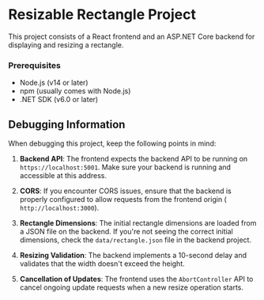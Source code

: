 # Resizable Rectangle Project

This project consists of a React frontend and an ASP.NET Core backend for displaying and resizing a rectangle.

### Prerequisites

- Node.js (v14 or later)
- npm (usually comes with Node.js)
- .NET SDK (v6.0 or later)

## Debugging Information

When debugging this project, keep the following points in mind:

1. **Backend API**: The frontend expects the backend API to be running on `https://localhost:5001`. Make sure your backend is running and accessible at this address.

2. **CORS**: If you encounter CORS issues, ensure that the backend is properly configured to allow requests from the frontend origin ( `http://localhost:3000`).

3. **Rectangle Dimensions**: The initial rectangle dimensions are loaded from a JSON file on the backend. If you're not seeing the correct initial dimensions, check the `data/rectangle.json` file in the backend project.

4. **Resizing Validation**: The backend implements a 10-second delay and validates that the width doesn't exceed the height.

5. **Cancellation of Updates**: The frontend uses the `AbortController` API to cancel ongoing update requests when a new resize operation starts.
